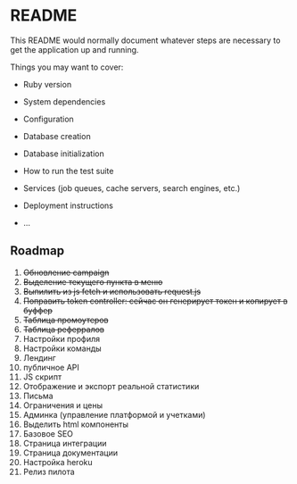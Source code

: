 # README

This README would normally document whatever steps are necessary to get the
application up and running.

Things you may want to cover:

* Ruby version

* System dependencies

* Configuration

* Database creation

* Database initialization

* How to run the test suite

* Services (job queues, cache servers, search engines, etc.)

* Deployment instructions

* ...

## Roadmap

1. ~~Обновление campaign~~
2. ~~Выделение текущего пункта в меню~~
3. ~~Выпилить из js fetch и использовать request.js~~
4. ~~Поправить token controller: сейчас он генерирует токен и копирует в буффер~~
5. ~~Таблица промоутеров~~
6. ~~Таблица реферралов~~
7. Настройки профиля
8. Настройки команды
9. Лендинг
10. публичное API
11. JS скрипт
12. Отображение и экспорт реальной статистики
13. Письма
14. Ограничения и цены
15. Админка (управление платформой и учетками)
16. Выделить html компоненты
17. Базовое SEO 
18. Страница интеграции 
19. Страница документации
20. Настройка heroku
21. Релиз пилота
